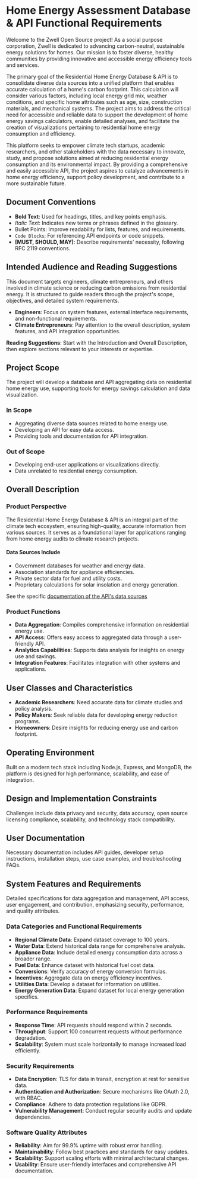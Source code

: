 # Home Energy Assessment Database & API Functional Requirements
Welcome to the Zwell Open Source project! As a social purpose corporation, Zwell is dedicated to advancing carbon-neutral, sustainable energy solutions for homes. Our mission is to foster diverse, healthy communities by providing innovative and accessible energy efficiency tools and services.

The primary goal of the Residential Home Energy Database & API is to consolidate diverse data sources into a unified platform that enables accurate calculation of a home's carbon footprint. This calculation will consider various factors, including local energy grid mix, weather conditions, and specific home attributes such as age, size, construction materials, and mechanical systems. The project aims to address the critical need for accessible and reliable data to support the development of home energy savings calculators, enable detailed analyses, and facilitate the creation of visualizations pertaining to residential home energy consumption and efficiency.

This platform seeks to empower climate tech startups, academic researchers, and other stakeholders with the data necessary to innovate, study, and propose solutions aimed at reducing residential energy consumption and its environmental impact. By providing a comprehensive and easily accessible API, the project aspires to catalyze advancements in home energy efficiency, support policy development, and contribute to a more sustainable future.

## Document Conventions

- **Bold Text**: Used for headings, titles, and key points emphasis.
- *Italic Text*: Indicates new terms or phrases defined in the glossary.
- Bullet Points: Improve readability for lists, features, and requirements.
- `Code Blocks`: For referencing API endpoints or code snippets.
- **[MUST, SHOULD, MAY]**: Describe requirements' necessity, following RFC 2119 conventions.

## Intended Audience and Reading Suggestions

This document targets engineers, climate entrepreneurs, and others involved in climate science or reducing carbon emissions from residential energy. It is structured to guide readers through the project's scope, objectives, and detailed system requirements.

- **Engineers**: Focus on system features, external interface requirements, and non-functional requirements.
- **Climate Entrepreneurs**: Pay attention to the overall description, system features, and API integration opportunities.

**Reading Suggestions**: Start with the Introduction and Overall Description, then explore sections relevant to your interests or expertise.

## Project Scope

The project will develop a database and API aggregating data on residential home energy use, supporting tools for energy savings calculation and data visualization.

### In Scope

- Aggregating diverse data sources related to home energy use.
- Developing an API for easy data access.
- Providing tools and documentation for API integration.

### Out of Scope

- Developing end-user applications or visualizations directly.
- Data unrelated to residential energy consumption.

## Overall Description

### Product Perspective

The Residential Home Energy Database & API is an integral part of the climate tech ecosystem, ensuring high-quality, accurate information from various sources. It serves as a foundational layer for applications ranging from home energy audits to climate research projects.

#### Data Sources Include

- Government databases for weather and energy data.
- Association standards for appliance efficiencies.
- Private sector data for fuel and utility costs.
- Proprietary calculations for solar insolation and energy generation.

See the specific [documentation of the API's data sources](DOCUMENTATION.md)

### Product Functions

- **Data Aggregation**: Compiles comprehensive information on residential energy use.
- **API Access**: Offers easy access to aggregated data through a user-friendly API.
- **Analytics Capabilities**: Supports data analysis for insights on energy use and savings.
- **Integration Features**: Facilitates integration with other systems and applications.

## User Classes and Characteristics

- **Academic Researchers**: Need accurate data for climate studies and policy analysis.
- **Policy Makers**: Seek reliable data for developing energy reduction programs.
- **Homeowners**: Desire insights for reducing energy use and carbon footprint.

## Operating Environment

Built on a modern tech stack including Node.js, Express, and MongoDB, the platform is designed for high performance, scalability, and ease of integration.

## Design and Implementation Constraints

Challenges include data privacy and security, data accuracy, open source licensing compliance, scalability, and technology stack compatibility.

## User Documentation

Necessary documentation includes API guides, developer setup instructions, installation steps, use case examples, and troubleshooting FAQs.

## System Features and Requirements

Detailed specifications for data aggregation and management, API access, user engagement, and contribution, emphasizing security, performance, and quality attributes.

### Data Categories and Functional Requirements

- **Regional Climate Data**: Expand dataset coverage to 100 years.
- **Water Data**: Extend historical data range for comprehensive analysis.
- **Appliance Data**: Include detailed energy consumption data across a broader range.
- **Fuel Data**: Enhance dataset with historical fuel cost data.
- **Conversions**: Verify accuracy of energy conversion formulas.
- **Incentives**: Aggregate data on energy efficiency incentives.
- **Utilities Data**: Develop a dataset for information on utilities.
- **Energy Generation Data**: Expand dataset for local energy generation specifics.

### Performance Requirements

- **Response Time**: API requests should respond within 2 seconds.
- **Throughput**: Support 100 concurrent requests without performance degradation.
- **Scalability**: System must scale horizontally to manage increased load efficiently.

### Security Requirements

- **Data Encryption**: TLS for data in transit, encryption at rest for sensitive data.
- **Authentication and Authorization**: Secure mechanisms like OAuth 2.0, with RBAC.
- **Compliance**: Adhere to data protection regulations like GDPR.
- **Vulnerability Management**: Conduct regular security audits and update dependencies.

### Software Quality Attributes

- **Reliability**: Aim for 99.9% uptime with robust error handling.
- **Maintainability**: Follow best practices and standards for easy updates.
- **Scalability**: Support scaling efforts with minimal architectural changes.
- **Usability**: Ensure user-friendly interfaces and comprehensive API documentation.
